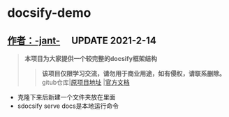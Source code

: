 # **docsify-demo**
## **[作者：-jant-](https://www.zyyqg.xyz)** &emsp;**UPDATE 2021-2-14**
> **本项目为大家提供一个较完整的docsify框架结构**
>> **该项目仅限学习交流，请勿用于商业用途，如有侵权，请联系删除。**
gitub仓库|[原项目地址](https://github.com/docsifyjs/docsify)
|[官方文档](https://docsify.js.org/#/)
- 克隆下来后新建一个文件夹放在里面
- sdocsify serve docs是本地运行命令